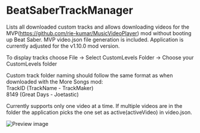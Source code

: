 # BeatSaberTrackManager
Lists all downloaded custom tracks and allows downloading videos for the MVP(https://github.com/rie-kumar/MusicVideoPlayer) mod without booting up Beat Saber. MVP video.json file generation is included. Application is currently adjusted for the v1.10.0 mod version. 

To display tracks choose File -> Select CustomLevels Folder -> Choose your CustomLevels folder

Custom track folder naming should follow the same format as when downloaded with the More Songs mod:</br>
TrackID (TrackName - TrackMaker)</br>
8149 (Great Days - Joetastic)

Currently supports only one video at a time. If multiple videos are in the folder the application picks the one set as active(activeVideo) in video.json.

![Preview image](https://www.dropbox.com/s/e9zyu6kwbaf0uhi/screenshot%202020-08-15%2018.38.50.png?raw=1)

